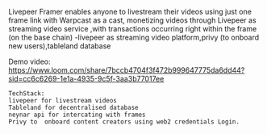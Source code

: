 

Livepeer Framer enables anyone to livestream their videos using just one frame link with Warpcast as a cast, monetizing videos through Livepeer as streaming video service  ,with transactions occurring right within the frame (on the base chain)
-livepeer as streaming video platform,privy (to onboard new users),tableland database

Demo video: https://www.loom.com/share/7bccb4704f3f472b999647775da6dd44?sid=cc6c6269-1e1a-4935-9c5f-3aa3b77017ee
```
TechStack:
livepeer for livestream videos
Tableland for decentralised database
neynar api for intercating with frames
Privy to  onboard content creators using web2 credentials Login.
```
